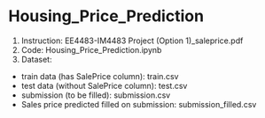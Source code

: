 # Housing_Price_Prediction

1.  Instruction: EE4483-IM4483 Project (Option 1)_saleprice.pdf
2.  Code: Housing_Price_Prediction.ipynb
3.  Dataset:
  - train data (has SalePrice column): train.csv
  - test data (without SalePrice column): test.csv
  - submission (to be filled): submission.csv
  - Sales price predicted filled on submission: submission_filled.csv
